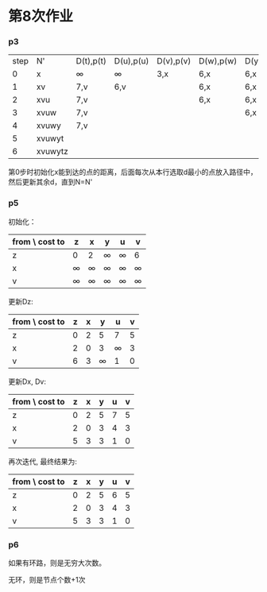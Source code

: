 # 第8次作业

### p3

|      |         |           |           |           |           |           |           |
| ---- | ------- | --------- | --------- | --------- | --------- | --------- | --------- |
| step | N'      | D(t),p(t) | D(u),p(u) | D(v),p(v) | D(w),p(w) | D(y),p(y) | D(z),p(z) |
| 0    | x       | ∞         | ∞         | 3,x       | 6,x       | 6,x       | 8,x       |
| 1    | xv      | 7,v       | 6,v       |           | 6,x       | 6,x       | 8,x       |
| 2    | xvu     | 7,v       |           |           | 6,x       | 6,x       | 8,x       |
| 3    | xvuw    | 7,v       |           |           |           | 6,x       | 8,x       |
| 4    | xvuwy   | 7,v       |           |           |           |           | 8,x       |
| 5    | xvuwyt  |           |           |           |           |           | 8,x       |
| 6    | xvuwytz |           |           |           |           |           |           |

第0步时初始化x能到达的点的距离，后面每次从本行选取d最小的点放入路径中，然后更新其余d，直到N=N'

### p5

初始化：

| from \ cost to | z    | x    | y    | u    | v    |
| -------------- | ---- | ---- | ---- | ---- | ---- |
| z              | 0    | 2    | ∞    | ∞    | 6    |
| x              | ∞    | ∞    | ∞    | ∞    | ∞    |
| v              | ∞    | ∞    | ∞    | ∞    | ∞    |

更新Dz:

| from \ cost to | z    | x    | y    | u    | v    |
| -------------- | ---- | ---- | ---- | ---- | ---- |
| z              | 0    | 2    | 5    | 7    | 5    |
| x              | 2    | 0    | 3    | ∞    | 3    |
| v              | 6    | 3    | ∞    | 1    | 0    |

更新Dx, Dv:

| from \ cost to | z    | x    | y    | u    | v    |
| -------------- | ---- | ---- | ---- | ---- | ---- |
| z              | 0    | 2    | 5    | 7    | 5    |
| x              | 2    | 0    | 3    | 4    | 3    |
| v              | 5    | 3    | 3    | 1    | 0    |

再次迭代, 最终结果为:

| from \ cost to | z    | x    | y    | u    | v    |
| -------------- | ---- | ---- | ---- | ---- | ---- |
| z              | 0    | 2    | 5    | 6    | 5    |
| x              | 2    | 0    | 3    | 4    | 3    |
| v              | 5    | 3    | 3    | 1    | 0    |

### p6

如果有环路，则是无穷大次数。

无环，则是节点个数+1次